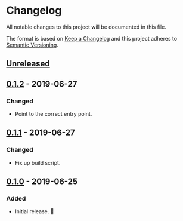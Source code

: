 # Changelog

All notable changes to this project will be documented in this file.

The format is based on [Keep a Changelog](http://keepachangelog.com/en/1.0.0/) and this project adheres to [Semantic Versioning](http://semver.org/spec/v2.0.0.html).

## [Unreleased]

## [0.1.2] - 2019-06-27

### Changed

- Point to the correct entry point.

## [0.1.1] - 2019-06-27

### Changed

- Fix up build script.

## [0.1.0] - 2019-06-25

### Added

- Initial release. 🎉

[unreleased]: https://github.com/CultureHQ/hooks/compare/v0.1.2...HEAD
[0.1.2]: https://github.com/CultureHQ/hooks/compare/v0.1.1...v0.1.2
[0.1.1]: https://github.com/CultureHQ/hooks/compare/v0.1.0...v0.1.1
[0.1.0]: https://github.com/CultureHQ/hooks/compare/fd80f4...v0.1.0
